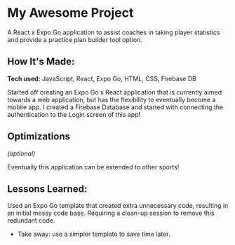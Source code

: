 # My Awesome Project
A React x Expo Go application to assist coaches in taking player statistics and provide a practice plan builder tool option.


## How It's Made:

**Tech used:** JavaScript, React, Expo Go, HTML, CSS, Firebase DB

Started off creating an Expo Go x React application that is currently aimed towards a web application, but has the flexibility to eventually become a moblie app. I created a Firebase Database and started with connecting the authentication to the Login screen of this app! 

## Optimizations
*(optional)*

Eventually this application can be extended to other sports! 

## Lessons Learned:

Used an Expo Go template that created extra unnecessary code, resulting in an initial messy code base. Requiring a clean-up session to remove this redundant code. 
- Take away: use a simpler template to save time later. 

